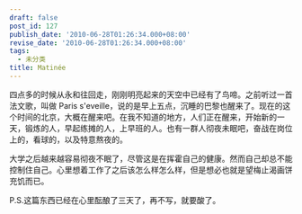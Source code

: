 ```yaml
---
draft: false
post_id: 127
publish_date: '2010-06-28T01:26:34.000+08:00'
revise_date: '2010-06-28T01:26:34.000+08:00'
tags:
  - 未分类
title: Matinée
---
```


四点多的时候从永和往回走，刚刚明亮起来的天空中已经有了鸟啼。之前听过一首法文歌，叫做 Paris s'eveille，说的是早上五点，沉睡的巴黎也醒来了。现在的这个时间的北京，大概在醒来吧。在我不知道的地方，人们正在醒来，开始新的一天，锻炼的人，早起练摊的人，上早班的人。也有一群人彻夜未眠吧，奋战在岗位上的，看球的，以及特意熬夜的。

大学之后越来越容易彻夜不眠了，尽管这是在挥霍自己的健康。然而自己却总不能控制住自己。心里想着工作了之后该怎么样怎么样，但是想必也就是望梅止渴画饼充饥而已。

P.S.这篇东西已经在心里酝酿了三天了，再不写，就要酸了。
